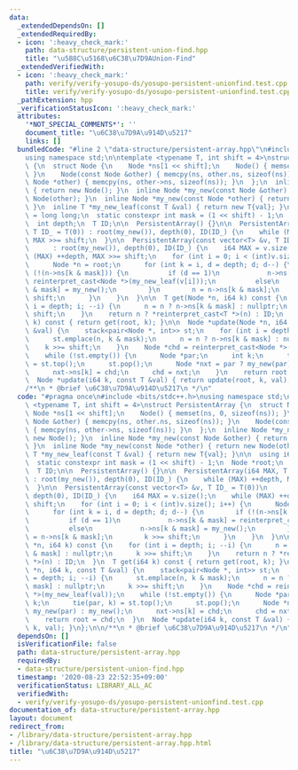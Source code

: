 ```yaml
---
data:
  _extendedDependsOn: []
  _extendedRequiredBy:
  - icon: ':heavy_check_mark:'
    path: data-structure/persistent-union-find.hpp
    title: "\u5B8C\u5168\u6C38\u7D9AUnion-Find"
  _extendedVerifiedWith:
  - icon: ':heavy_check_mark:'
    path: verify/verify-yosupo-ds/yosupo-persistent-unionfind.test.cpp
    title: verify/verify-yosupo-ds/yosupo-persistent-unionfind.test.cpp
  _pathExtension: hpp
  _verificationStatusIcon: ':heavy_check_mark:'
  attributes:
    '*NOT_SPECIAL_COMMENTS*': ''
    document_title: "\u6C38\u7D9A\u914D\u5217"
    links: []
  bundledCode: "#line 2 \"data-structure/persistent-array.hpp\"\n#include <bits/stdc++.h>\n\
    using namespace std;\n\ntemplate <typename T, int shift = 4>\nstruct PersistentArray\
    \ {\n  struct Node {\n    Node *ns[1 << shift];\n    Node() { memset(ns, 0, sizeof(ns));\
    \ }\n    Node(const Node &other) { memcpy(ns, other.ns, sizeof(ns)); }\n    Node(const\
    \ Node *other) { memcpy(ns, other->ns, sizeof(ns)); }\n  };\n  inline Node *my_new()\
    \ { return new Node(); }\n  inline Node *my_new(const Node &other) { return new\
    \ Node(other); }\n  inline Node *my_new(const Node *other) { return new Node(other);\
    \ }\n  inline T *my_new_leaf(const T &val) { return new T{val}; }\n\n  using i64\
    \ = long long;\n  static constexpr int mask = (1 << shift) - 1;\n  Node *root;\n\
    \  int depth;\n  T ID;\n\n  PersistentArray() {}\n\n  PersistentArray(i64 MAX,\
    \ T ID_ = T(0)) : root(my_new()), depth(0), ID(ID_) {\n    while (MAX) ++depth,\
    \ MAX >>= shift;\n  }\n\n  PersistentArray(const vector<T> &v, T ID_ = T(0))\n\
    \      : root(my_new()), depth(0), ID(ID_) {\n    i64 MAX = v.size();\n    while\
    \ (MAX) ++depth, MAX >>= shift;\n    for (int i = 0; i < (int)v.size(); i++) {\n\
    \      Node *n = root;\n      for (int k = i, d = depth; d; d--) {\n        if\
    \ (!(n->ns[k & mask])) {\n          if (d == 1)\n            n->ns[k & mask] =\
    \ reinterpret_cast<Node *>(my_new_leaf(v[i]));\n          else\n            n->ns[k\
    \ & mask] = my_new();\n        }\n        n = n->ns[k & mask];\n        k >>=\
    \ shift;\n      }\n    }\n  }\n\n  T get(Node *n, i64 k) const {\n    for (int\
    \ i = depth; i; --i) {\n      n = n ? n->ns[k & mask] : nullptr;\n      k >>=\
    \ shift;\n    }\n    return n ? *reinterpret_cast<T *>(n) : ID;\n  }\n  T get(i64\
    \ k) const { return get(root, k); }\n\n  Node *update(Node *n, i64 k, const T\
    \ &val) {\n    stack<pair<Node *, int>> st;\n    for (int i = depth; i; --i) {\n\
    \      st.emplace(n, k & mask);\n      n = n ? n->ns[k & mask] : nullptr;\n  \
    \    k >>= shift;\n    }\n    Node *chd = reinterpret_cast<Node *>(my_new_leaf(val));\n\
    \    while (!st.empty()) {\n      Node *par;\n      int k;\n      tie(par, k)\
    \ = st.top();\n      st.pop();\n      Node *nxt = par ? my_new(par) : my_new();\n\
    \      nxt->ns[k] = chd;\n      chd = nxt;\n    }\n    return root = chd;\n  }\n\
    \  Node *update(i64 k, const T &val) { return update(root, k, val); }\n};\n\n\
    /**\n * @brief \u6C38\u7D9A\u914D\u5217\n */\n"
  code: "#pragma once\n#include <bits/stdc++.h>\nusing namespace std;\n\ntemplate\
    \ <typename T, int shift = 4>\nstruct PersistentArray {\n  struct Node {\n   \
    \ Node *ns[1 << shift];\n    Node() { memset(ns, 0, sizeof(ns)); }\n    Node(const\
    \ Node &other) { memcpy(ns, other.ns, sizeof(ns)); }\n    Node(const Node *other)\
    \ { memcpy(ns, other->ns, sizeof(ns)); }\n  };\n  inline Node *my_new() { return\
    \ new Node(); }\n  inline Node *my_new(const Node &other) { return new Node(other);\
    \ }\n  inline Node *my_new(const Node *other) { return new Node(other); }\n  inline\
    \ T *my_new_leaf(const T &val) { return new T{val}; }\n\n  using i64 = long long;\n\
    \  static constexpr int mask = (1 << shift) - 1;\n  Node *root;\n  int depth;\n\
    \  T ID;\n\n  PersistentArray() {}\n\n  PersistentArray(i64 MAX, T ID_ = T(0))\
    \ : root(my_new()), depth(0), ID(ID_) {\n    while (MAX) ++depth, MAX >>= shift;\n\
    \  }\n\n  PersistentArray(const vector<T> &v, T ID_ = T(0))\n      : root(my_new()),\
    \ depth(0), ID(ID_) {\n    i64 MAX = v.size();\n    while (MAX) ++depth, MAX >>=\
    \ shift;\n    for (int i = 0; i < (int)v.size(); i++) {\n      Node *n = root;\n\
    \      for (int k = i, d = depth; d; d--) {\n        if (!(n->ns[k & mask])) {\n\
    \          if (d == 1)\n            n->ns[k & mask] = reinterpret_cast<Node *>(my_new_leaf(v[i]));\n\
    \          else\n            n->ns[k & mask] = my_new();\n        }\n        n\
    \ = n->ns[k & mask];\n        k >>= shift;\n      }\n    }\n  }\n\n  T get(Node\
    \ *n, i64 k) const {\n    for (int i = depth; i; --i) {\n      n = n ? n->ns[k\
    \ & mask] : nullptr;\n      k >>= shift;\n    }\n    return n ? *reinterpret_cast<T\
    \ *>(n) : ID;\n  }\n  T get(i64 k) const { return get(root, k); }\n\n  Node *update(Node\
    \ *n, i64 k, const T &val) {\n    stack<pair<Node *, int>> st;\n    for (int i\
    \ = depth; i; --i) {\n      st.emplace(n, k & mask);\n      n = n ? n->ns[k &\
    \ mask] : nullptr;\n      k >>= shift;\n    }\n    Node *chd = reinterpret_cast<Node\
    \ *>(my_new_leaf(val));\n    while (!st.empty()) {\n      Node *par;\n      int\
    \ k;\n      tie(par, k) = st.top();\n      st.pop();\n      Node *nxt = par ?\
    \ my_new(par) : my_new();\n      nxt->ns[k] = chd;\n      chd = nxt;\n    }\n\
    \    return root = chd;\n  }\n  Node *update(i64 k, const T &val) { return update(root,\
    \ k, val); }\n};\n\n/**\n * @brief \u6C38\u7D9A\u914D\u5217\n */\n"
  dependsOn: []
  isVerificationFile: false
  path: data-structure/persistent-array.hpp
  requiredBy:
  - data-structure/persistent-union-find.hpp
  timestamp: '2020-08-23 22:52:35+09:00'
  verificationStatus: LIBRARY_ALL_AC
  verifiedWith:
  - verify/verify-yosupo-ds/yosupo-persistent-unionfind.test.cpp
documentation_of: data-structure/persistent-array.hpp
layout: document
redirect_from:
- /library/data-structure/persistent-array.hpp
- /library/data-structure/persistent-array.hpp.html
title: "\u6C38\u7D9A\u914D\u5217"
---
```

